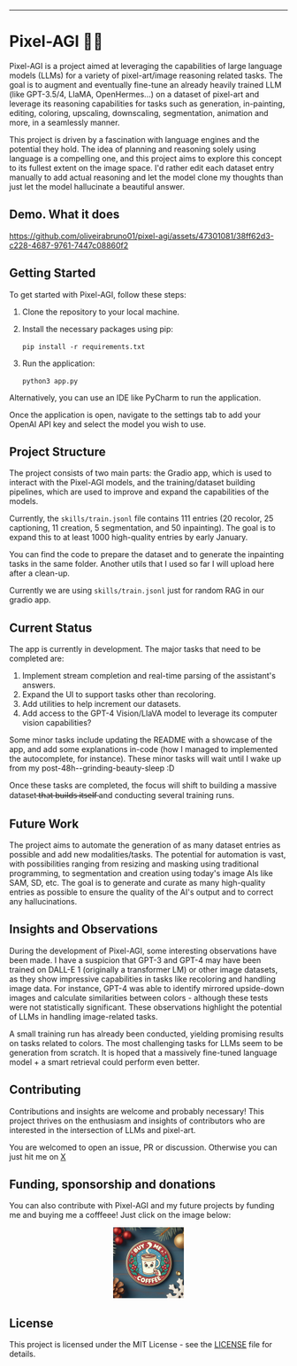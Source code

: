 ---

# Pixel-AGI ✍🏼

Pixel-AGI is a project aimed at leveraging the capabilities of large language models (LLMs) for a variety of pixel-art/image reasoning related tasks. The goal is to augment and eventually fine-tune an already heavily trained LLM (like GPT-3.5/4, LlaMA, OpenHermes...) on a dataset of pixel-art and leverage its reasoning capabilities for tasks such as generation, in-painting, editing, coloring, upscaling, downscaling, segmentation, animation and more, in a seamlessly manner.

This project is driven by a fascination with language engines and the potential they hold. The idea of planning and reasoning solely using language is a compelling one, and this project aims to explore this concept to its fullest extent on the image space. I'd rather edit each dataset entry manually to add actual reasoning and let the model clone my thoughts than just let the model hallucinate a beautiful answer. 

## Demo. What it does

https://github.com/oliveirabruno01/pixel-agi/assets/47301081/38ff62d3-c228-4687-9761-7447c08860f2


## Getting Started

To get started with Pixel-AGI, follow these steps:

1. Clone the repository to your local machine.
2. Install the necessary packages using pip:

   ``pip install -r requirements.txt``

4. Run the application:
   
   ``python3 app.py``

Alternatively, you can use an IDE like PyCharm to run the application.

Once the application is open, navigate to the settings tab to add your OpenAI API key and select the model you wish to use.

## Project Structure

The project consists of two main parts: the Gradio app, which is used to interact with the Pixel-AGI models, and the training/dataset building pipelines, which are used to improve and expand the capabilities of the models.

Currently, the `skills/train.jsonl` file contains 111 entries (20 recolor, 25 captioning, 11 creation, 5 segmentation, and 50 inpainting). The goal is to expand this to at least 1000 high-quality entries by early January.

You can find the code to prepare the dataset and to generate the inpainting tasks in the same folder. Another utils that I used so far I will upload here after a clean-up.

Currently we are using `skills/train.jsonl` just for random RAG in our gradio app.

## Current Status

The app is currently in development. The major tasks that need to be completed are:

1. Implement stream completion and real-time parsing of the assistant's answers.
2. Expand the UI to support tasks other than recoloring. 
3. Add utilities to help increment our datasets.
4. Add access to the GPT-4 Vision/LlaVA model to leverage its computer vision capabilities?

Some minor tasks include updating the README with a showcase of the app, and add some explanations in-code (how I managed to implemented the autocomplete, for instance). These minor tasks will wait until I wake up from my post-48h--grinding-beauty-sleep :D

Once these tasks are completed, the focus will shift to building a massive dataset ̶t̶h̶a̶t̶ ̶b̶u̶i̶l̶d̶s̶ ̶i̶t̶s̶e̶l̶f̶  and conducting several training runs.

## Future Work

The project aims to automate the generation of as many dataset entries as possible and add new modalities/tasks. The potential for automation is vast, with possibilities ranging from resizing and masking using traditional programming, to segmentation and creation using today's image AIs like SAM, SD, etc. The goal is to generate and curate as many high-quality entries as possible to ensure the quality of the AI's output and to correct any hallucinations.

## Insights and Observations

During the development of Pixel-AGI, some interesting observations have been made. I have a suspicion that GPT-3 and GPT-4 may have been trained on DALL-E 1 (originally a transformer LM) or other image datasets, as they show impressive capabilities in tasks like recoloring and handling image data. For instance, GPT-4 was able to identify mirrored upside-down images and calculate similarities between colors - although these tests were not statistically significant. These observations highlight the potential of LLMs in handling image-related tasks.

A small training run has already been conducted, yielding promising results on tasks related to colors. The most challenging tasks for LLMs seem to be generation from scratch. It is hoped that a massively fine-tuned language model + a smart retrieval could perform even better.

## Contributing

Contributions and insights are welcome and probably necessary! This project thrives on the enthusiasm and insights of contributors who are interested in the intersection of LLMs and pixel-art. 

You are welcomed to open an issue, PR or discussion. Otherwise you can just hit me on [X](https://twitter.com/LatentLich)

## Funding, sponsorship and donations

You can also contribute with Pixel-AGI and my future projects by funding me and buying me a cofffeee! Just click on the image below:

[<p align="center"><img src="coffee.jpg" style="width: 128px; height: 128px;"></p>](https://buy.stripe.com/dR62aUaaQ7S4cKs3cc)


## License

This project is licensed under the MIT License - see the [LICENSE](LICENSE) file for details.
